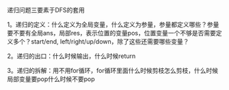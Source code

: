 递归问题三要素于DFS的套用

1。递归的定义：什么定义为全局变量，什么定义为参量，参量都定义哪些？参量要不要有全局ans，局部res，表示位置的变量pos，位置变量一个不够是否需要定义多个？start/end, left/right/up/down，除了这些还需要哪些变量？

2。递归的出口：什么时候输出，什么时候return

3。递归的拆解：用不用for循环，for循环里面什么时候剪枝怎么剪枝，什么时候局部变量要pop什么时候不要pop



